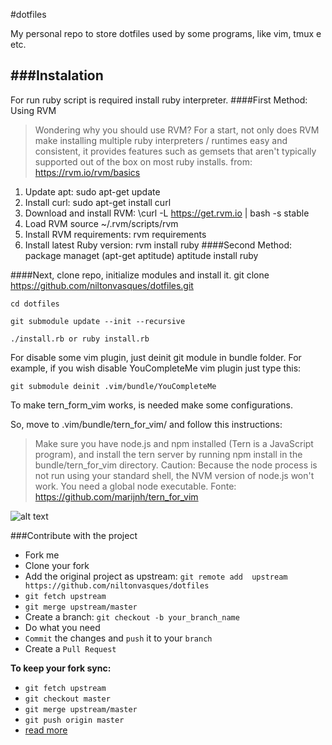 #dotfiles

My personal repo to store dotfiles used by some programs, like vim, tmux e etc.

###Instalation
---------------------

For run ruby script is required install ruby interpreter.
####First Method: Using RVM
> Wondering why you should use RVM? For a start, not only does RVM make installing 
> multiple ruby interpreters / runtimes easy and consistent, it provides features 
> such as gemsets that aren't typically supported out of the box on most ruby installs.
> from: https://rvm.io/rvm/basics
  1) Update apt:
    sudo apt-get update
  2) Install curl:
    sudo apt-get install curl
  3) Download and install RVM:
    \curl -L https://get.rvm.io | bash -s stable
  4) Load RVM
    source ~/.rvm/scripts/rvm
  5) Install RVM requirements:
    rvm requirements
  6) Install latest Ruby version:
    rvm install ruby 
####Second Method: package managet (apt-get aptitude)
    aptitude install ruby

####Next, clone repo, initialize modules and install it.
    git clone https://github.com/niltonvasques/dotfiles.git

    cd dotfiles

    git submodule update --init --recursive

    ./install.rb or ruby install.rb

For disable some vim plugin, just deinit git module in bundle folder. 
For example, if you wish disable YouCompleteMe vim plugin just type this:

    git submodule deinit .vim/bundle/YouCompleteMe

To make tern_form_vim works, is needed make some configurations.

So, move to .vim/bundle/tern_for_vim/ and follow this instructions:

> Make sure you have node.js and npm installed (Tern is a JavaScript program), and install the tern server by running npm install in the bundle/tern_for_vim directory.
> Caution: Because the node process is not run using your standard shell, the NVM version of node.js won't work. You need a global node executable.
> Fonte: https://github.com/marijnh/tern_for_vim

![alt text](https://github.com/niltonvasques/dotfiles/raw/master/docs/res/ss.png "Screenshot")

###Contribute with the project


* Fork me
* Clone your fork
* Add the original project as upstream: `git remote add  upstream https://github.com/niltonvasques/dotfiles`
* `git fetch upstream`
* `git merge upstream/master`
* Create a branch: `git checkout -b your_branch_name`
* Do what you need
* `Commit` the changes and `push` it to your `branch`
* Create a `Pull Request`

__To keep your fork sync:__

* `git fetch upstream`
* `git checkout master`
* `git merge upstream/master`
* `git push origin master`
* [read more](https://help.github.com/articles/syncing-a-fork/)
